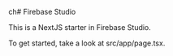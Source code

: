 ch# Firebase Studio

This is a NextJS starter in Firebase Studio.

To get started, take a look at src/app/page.tsx.
